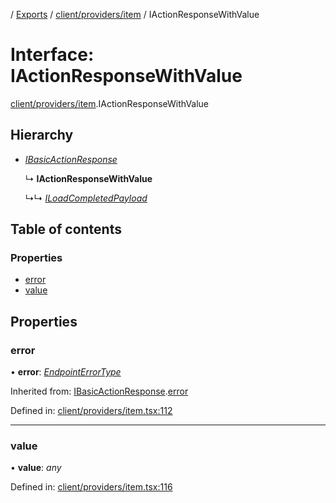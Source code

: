 [](../README.md) / [Exports](../modules.md) / [client/providers/item](../modules/client_providers_item.md) / IActionResponseWithValue

# Interface: IActionResponseWithValue

[client/providers/item](../modules/client_providers_item.md).IActionResponseWithValue

## Hierarchy

* [*IBasicActionResponse*](client_providers_item.ibasicactionresponse.md)

  ↳ **IActionResponseWithValue**

  ↳↳ [*ILoadCompletedPayload*](client_providers_item.iloadcompletedpayload.md)

## Table of contents

### Properties

- [error](client_providers_item.iactionresponsewithvalue.md#error)
- [value](client_providers_item.iactionresponsewithvalue.md#value)

## Properties

### error

• **error**: [*EndpointErrorType*](../modules/base_errors.md#endpointerrortype)

Inherited from: [IBasicActionResponse](client_providers_item.ibasicactionresponse.md).[error](client_providers_item.ibasicactionresponse.md#error)

Defined in: [client/providers/item.tsx:112](https://github.com/onzag/itemize/blob/55e63f2c/client/providers/item.tsx#L112)

___

### value

• **value**: *any*

Defined in: [client/providers/item.tsx:116](https://github.com/onzag/itemize/blob/55e63f2c/client/providers/item.tsx#L116)
